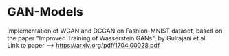 # GAN-Models
Implementation of WGAN and DCGAN on Fashion-MNIST dataset, based on the paper "Improved Training of Wasserstein GANs", by Gulrajani et al.
<br />
Link to paper --> https://arxiv.org/pdf/1704.00028.pdf
